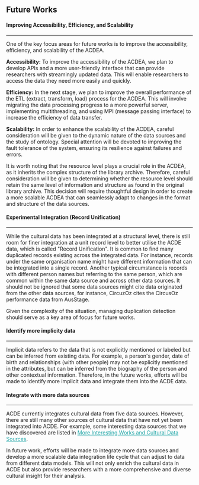 ## Future Works

#### Improving Accessibility, Efficiency, and Scalability
---
One of the key focus areas for future works is to improve the accessibility, efficiency, and scalability of the ACDEA.
   
**Accessibility:** To improve the accessibility of the ACDEA, we plan to develop APIs and a more user-friendly interface that can provide researchers with streamingly updated data. This will enable researchers to access the data they need more easily and quickly.

**Efficiency:** In the next stage, we plan to improve the overall performance of the ETL (extract, transform, load) process for the ACDEA. This will involve migrating the data processing progress to a more powerful server, implementing multithreading, and using MPI (message passing interface) to increase the efficiency of data transfer.

**Scalability:** In order to enhance the scalability of the ACDEA, careful consideration will be given to the dynamic nature of the data sources and the study of ontology. Special attention will be devoted to improving the fault tolerance of the system, ensuring its resilience against failures and errors.

It is worth noting that the resource level plays a crucial role in the ACDEA, as it inherits the complex structure of the library archive. Therefore, careful consideration will be given to determining whether the resource level should retain the same level of information and structure as found in the original library archive. This decision will require thoughtful design in order to create a more scalable ACDEA that can seamlessly adapt to changes in the format and structure of the data sources.

#### Experimental Integration (Record Unification)
---
While the cultural data has been integrated at a structural level, there is still room for finer integration at a unit record level to better utilise the ACDE data, which is called "Record Unification". It is common to find many duplicated records existing across the integrated data. For instance, records under the same organisation name might have different information that can be integrated into a single record. Another typical circumstance is records with different person names but referring to the same person, which are common within the same data source and across other data sources. It should not be ignored that some data sources might cite data originated from the other data sources, for instance, CircuzOz cites the CircusOz performance data from AusStage.

Given the complexity of the situation, managing duplication detection should serve as a key area of focus for future works.

#### Identify more implicity data
--- 
Implicit data refers to the data that is not explicitly mentioned or labeled but can be inferred from existing data. For example, a person's gender, date of birth and relationships (with other people) may not be explicitly mentioned in the attributes, but can be inferred from the biography of the person and other contextual information. Therefore, in the future works, efforts will be made to identify more implicit data and integrate them into the ACDE data.

#### Integrate with more data sources
---
ACDE currently integrates cultural data from five data sources. However, there are still many other sources of cultural data that have not yet been integrated into ACDE. For example, some interesting data sources that we have discovered are listed in [More Interesting Works and Cultural Data Sources](https://acd-engine.github.io/jupyterbook/ivy_7_more_interesting_works.html). 

In future work, efforts will be made to integrate more data sources and develop a more scalable data integration life cycle that can adjust to data from different data models. This will not only enrich the cultural data in ACDE but also provide researchers with a more comprehensive and diverse cultural insight for their analysis.

<style>
  a {
    color: #1ea5a6 !important;
  }
</style>